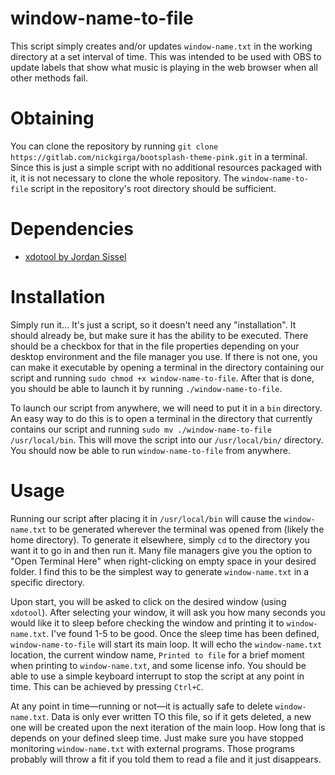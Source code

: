 # window-name-to-file
This script simply creates and/or updates `window-name.txt` in the working directory at a set interval of time. This was intended to be used with OBS to update labels that show what music is playing in the web browser when all other methods fail.

# Obtaining
You can clone the repository by running `git clone https://gitlab.com/nickgirga/bootsplash-theme-pink.git` in a terminal. Since this is just a simple script with no additional resources packaged with it, it is not necessary to clone the whole repository. The `window-name-to-file` script in the repository's root directory should be sufficient.

# Dependencies
 - [xdotool by Jordan Sissel](https://github.com/jordansissel/xdotool)

# Installation
Simply run it... It's just a script, so it doesn't need any "installation". It should already be, but make sure it has the ability to be executed. There should be a checkbox for that in the file properties depending on your desktop environment and the file manager you use. If there is not one, you can make it executable by opening a terminal in the directory containing our script and running `sudo chmod +x window-name-to-file`. After that is done, you should be able to launch it by running `./window-name-to-file`.

To launch our script from anywhere, we will need to put it in a `bin` directory. An easy way to do this is to open a terminal in the directory that currently contains our script and running `sudo mv ./window-name-to-file /usr/local/bin`. This will move the script into our `/usr/local/bin/` directory. You should now be able to run `window-name-to-file` from anywhere.

# Usage
Running our script after placing it in `/usr/local/bin` will cause the `window-name.txt` to be generated wherever the terminal was opened from (likely the home directory). To generate it elsewhere, simply `cd` to the directory you want it to go in and then run it. Many file managers give you the option to "Open Terminal Here" when right-clicking on empty space in your desired folder. I find this to be the simplest way to generate `window-name.txt` in a specific directory.

Upon start, you will be asked to click on the desired window (using `xdotool`). After selecting your window, it will ask you how many seconds you would like it to sleep before checking the window and printing it to `window-name.txt`. I've found 1-5 to be good. Once the sleep time has been defined, `window-name-to-file` will start its main loop. It will echo the `window-name.txt` location, the current window name, `Printed to file` for a brief moment when printing to `window-name.txt`, and some license info. You should be able to use a simple keyboard interrupt to stop the script at any point in time. This can be achieved by pressing `Ctrl+C`.

At any point in time—running or not—it is actually safe to delete `window-name.txt`. Data is only ever written TO this file, so if it gets deleted, a new one will be created upon the next iteration of the main loop. How long that is depends on your defined sleep time. Just make sure you have stopped monitoring `window-name.txt` with external programs. Those programs probably will throw a fit if you told them to read a file and it just disappears.